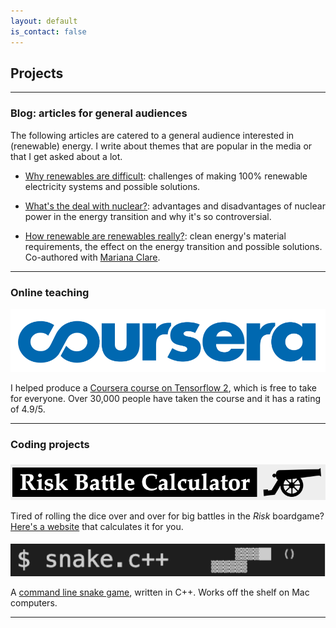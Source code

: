 ```yaml
---
layout: default
is_contact: false
---
```


## Projects

---

### Blog: articles for general audiences

The following articles are catered to a general audience interested in (renewable) energy. I write about themes that are popular in the media or that I get asked about a lot.

* [Why renewables are difficult](why_renewables_are_difficult): challenges of making 100% renewable electricity systems and possible solutions.

* [What's the deal with nuclear?](whats_the_deal_with_nuclear): advantages and disadvantages of nuclear power in the energy transition and why it's so controversial.

* [How renewable are renewables really?](https://whyitrainedtoday.co.uk/index.php/2018/11/29/how-renewable-are-renewables-really/): clean energy's material requirements, the effect on the energy transition and possible solutions. Co-authored with [Mariana Clare](https://www.imperial.ac.uk/people/m.clare17).

---

### Online teaching

<a href = "https://www.coursera.org/learn/getting-started-with-tensor-flow2">
<img class="projects-picture" src="images/coursera.png" style="margin: 0px 10px 0px 0px" />
</a>

I helped produce a [Coursera course on Tensorflow 2](https://www.coursera.org/learn/getting-started-with-tensor-flow2), which is free to take for everyone. Over 30,000 people have taken the course and it has a rating of 4.9/5.

---

### Coding projects

<a href = "https://github.com/ahilbers/risk_calculator">
<img class="projects-picture" src="images/risk_calculator.png" style="margin: 5px 10px 0px 0px" />
</a>

Tired of rolling the dice over and over for big battles in the *Risk* boardgame? [Here's a website](https://github.com/ahilbers/risk_calculator) that calculates it for you.

<a href = "https://github.com/ahilbers/cpp_snake">
<img class="projects-picture" src="images/snake.png" style="margin: 5px 10px 0px 0px" />
</a>

A [command line snake game](https://github.com/ahilbers/cpp_snake), written in C++. Works off the shelf on Mac computers.

---

